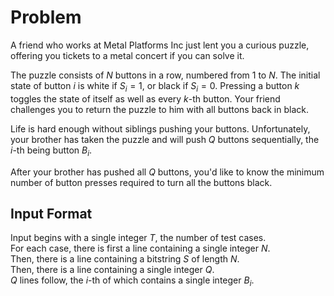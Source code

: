 # Problem

A friend who works at Metal Platforms Inc just lent you a curious puzzle, offering you tickets to a metal concert if you can solve it.

The puzzle consists of $N$ buttons in a row, numbered from $1$ to $N$. The initial state of button $i$ is white if $S_i=1$, or black if $S_i=0$. Pressing a button $k$ toggles the state of itself as well as every $k$-th button. Your friend challenges you to return the puzzle to him with all buttons back in black.

Life is hard enough without siblings pushing your buttons. Unfortunately, your brother has taken the puzzle and will push $Q$ buttons sequentially, the $i$-th being button $B_i$​.

After your brother has pushed all $Q$ buttons, you'd like to know the minimum number of button presses required to turn all the buttons black.

## Input Format

Input begins with a single integer $T$, the number of test cases.  
For each case, there is first a line containing a single integer $N$.  
Then, there is a line containing a bitstring $S$ of length $N$.  
Then, there is a line containing a single integer $Q$.  
$Q$ lines follow, the $i$-th of which contains a single integer $B_i$​.
